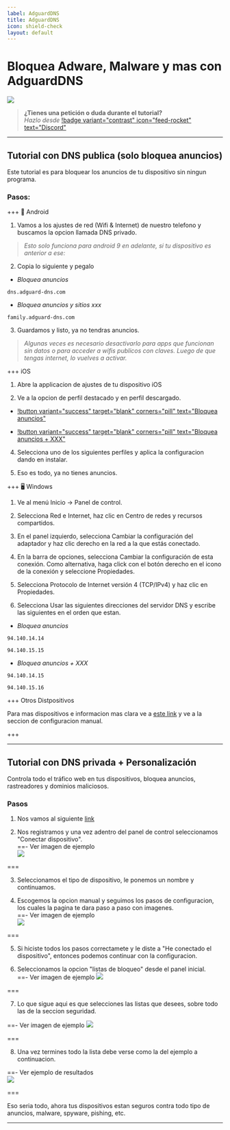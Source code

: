 ```yaml
---
label: AdguardDNS
title: AdguardDNS
icon: shield-check
layout: default
---
```


# Bloquea Adware, Malware y mas con AdguardDNS

![](https://i.postimg.cc/FHRcd740/Header-tutos-4.png)

> **¿Tienes una petición o duda durante el tutorial?**       
> *Hazlo desde* [!badge variant="contrast" icon="feed-rocket" text="Discord"](https://discord.gg/hVKeY3uEru) 

---

## Tutorial con DNS publica (solo bloquea anuncios)

Este tutorial es para bloquear los anuncios de tu dispositivo sin ningun programa.

### Pasos:

+++ 📱 Android

1. Vamos a los ajustes de red (Wifi & Internet) de nuestro telefono y buscamos la opcion llamada DNS privado.
> *Esto solo funciona para android 9 en adelante, si tu dispositivo es anterior a ese:*

2. Copia lo siguiente y pegalo     
- *Bloquea anuncios*
``` 
dns.adguard-dns.com
```
- *Bloquea anuncios y sitios xxx*
```
family.adguard-dns.com
```

3. Guardamos y listo, ya no tendras anuncios.
> *Algunas veces es necesario desactivarlo para apps que funcionan sin datos o para acceder a wifis publicos con claves. Luego de que tengas internet, lo vuelves a activar.*

+++ iOS

1. Abre la applicacion de ajustes de tu dispositivo iOS

2. Ve a la opcion de perfil destacado y en perfil descargado.

- [!button variant="success" target="blank" corners="pill" text="Bloquea anuncios"](https://github.com/NOIR-DexPrkr/dexco-files/raw/main/uploads/iOS%20cofig%20dns/adguard-dns.mobileconfig)

- [!button variant="success" target="blank" corners="pill" text="Bloquea anuncios + XXX"](https://github.com/NOIR-DexPrkr/dexco-files/raw/main/uploads/iOS%20cofig%20dns/adguard-dns-family.mobileconfig)

4. Selecciona uno de los siguientes perfiles y aplica la configuracion dando en instalar.

5. Eso es todo, ya no tienes anuncios.

+++ 🖥 Windows

1. Ve al menú Inicio → Panel de control.

2. Selecciona Red e Internet, haz clic en Centro de redes y recursos compartidos.

3. En el panel izquierdo, selecciona Cambiar la configuración del adaptador y haz clic derecho en la red a la que estás conectado.

4. En la barra de opciones, selecciona Cambiar la configuración de esta conexión. Como alternativa, haga click con el botón derecho en el icono de la conexión y seleccione Propiedades.

5. Selecciona Protocolo de Internet versión 4 (TCP/IPv4) y haz clic en Propiedades.

6. Selecciona Usar las siguientes direcciones del servidor DNS y escribe las siguientes en el orden que estan.    
- *Bloquea anuncios*
```
94.140.14.14
```
```
94.140.15.15
``` 
- *Bloquea anuncios + XXX*
```
94.140.14.15
```
```
94.140.15.16
``` 

+++ Otros Distpositivos

Para mas dispositivos e informacion mas clara ve a [este link](https://adguard-dns.io/es/public-dns.html) y ve a la seccion de configuracion manual.

+++

---

## Tutorial con DNS privada + Personalización

Controla todo el tráfico web en tus dispositivos, bloquea anuncios, rastreadores y dominios maliciosos. 

### Pasos

1. Nos vamos al siguiente [link](https://adguard-dns.io/es/dashboard/auth)

2. Nos registramos y una vez adentro del panel de control seleccionamos "Conectar dispositivo".    
==- Ver imagen de ejemplo     
![](https://i.postimg.cc/g0fQ82KS/2023-07-16-17-32-57.png)

===

3. Seleccionamos el tipo de dispositivo, le ponemos un nombre y continuamos.      

4. Escogemos la opcion manual y seguimos los pasos de configuracion, los cuales la pagina te dara paso a paso con imagenes.     
==- Ver imagen de ejemplo     
![](https://i.postimg.cc/RZZkz8FR/2023-07-16-17-38-53.png)

===

5. Si hiciste todos los pasos correctamete y le diste a "He conectado el dispositivo", entonces podemos continuar con la configuracion.

6. Seleccionamos la opcion "listas de bloqueo" desde el panel inicial.     
==- Ver imagen de ejemplo
![](https://i.postimg.cc/nhS6Vk9t/2023-07-16-17-43-43.png)

===

7. Lo que sigue aqui es que selecciones las listas que desees, sobre todo las de la seccion seguridad.

==- Ver imagen de ejemplo
![](https://i.postimg.cc/KYKC1Mt3/2023-07-16-17-45-09.png)

===

8. Una vez termines todo la lista debe verse como la del ejemplo a continuacion.

==- Ver ejemplo de resultados      
![](https://i.postimg.cc/j5P9XYgs/2023-07-16-17-47-00.png)

=== 

Eso seria todo, ahora tus dispositivos estan seguros contra todo tipo de anuncios, malware, spyware, pishing, etc.

---